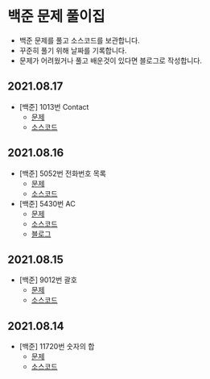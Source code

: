 # 백준 문제 풀이집
- 백준 문제를 풀고 소스코드를 보관합니다.
- 꾸준히 풀기 위해 날짜를 기록합니다.
- 문제가 어려웠거나 풀고 배운것이 있다면 블로그로 작성합니다.

## 2021.08.17
- [백준] 1013번 Contact
  - [문제](https://www.acmicpc.net/problem/1013)
  - [소스코드](./N1013.java)

## 2021.08.16
- [백준] 5052번 전화번호 목록
  - [문제](https://www.acmicpc.net/problem/5052)
  - [소스코드](./N5052.java)
- [백준] 5430번 AC
  - [문제](https://www.acmicpc.net/problem/5430)
  - [소스코드](./N5430.java)
  - [블로그](https://skagh.tistory.com/58)

## 2021.08.15
- [백준] 9012번 괄호
  - [문제](https://www.acmicpc.net/problem/9012)
  - [소스코드](./N9012.java)

## 2021.08.14
- [백준] 11720번 숫자의 합
  - [문제](https://www.acmicpc.net/problem/11720)
  - [소스코드](./N11720.java)